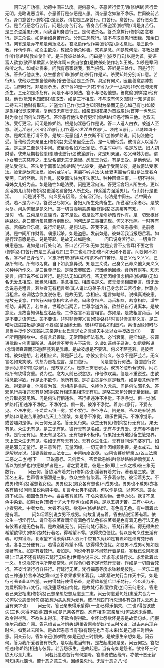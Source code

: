 <!-- { "loadSidebar": true } -->
　　问已说广功德。功德中间三法度。是何恶名。答恶苦行爱无明(修妒路)苦行爱无明。是略说恶当知。杂恶善行是杂恶是人愚。谓杂恶念如猪不净乐。世间彼前苦行。身口意苦行(修妒路)是恶数。谓初是三身苦行。口苦行。意苦行。苦行恶众生行。是苦行恶念行苦行。问是何身苦行名。答身苦行杀盗淫(修妒路)谓是身苦行。是三杀盗淫愚行知。问我当知身苦行三。是何法杀名。答杀念教行(修妒路)念教行。是三杀说。如是余如身苦行杀。分别三念教行。彼不与取淫愚行因缘。知余口行。问有是是亦不知是何法念名。答念欲作他作喜(修妒路)念名意觉。是三欲作教。作他作喜。如杀虫欲杀。教奴杀他杀称善。欢喜是念。问是教何法。答教处使作听(修妒路)教处使作听。是三教彼处处名。问曰是羊(披罗门云)以是为首。妄语富人欲食(欲严羊欺富人使杀羊祠曰贪自欲食)是教杀处使作名如王处。如杀是辈罔杀听之名。如或处贵来。问我有怨家娆我。我当报怨。答听是三处作。问是行何法。答杀行他众生。众生想舍断命(修妒路)杀行作是义。杀受知处分别听口意。苦行知。彼他众生想舍他命断(舍去便治)是三杀作。具足有何义。医虽善意病肿割之。当割时死。非是医杀生。彼不舍如是一少(若不舍为少一也具则非杀)是句无有杀生。三无如是杀处有。问是不与取何法。答不与取名他想。彼觉偷(修妒路)他有财。他觉(觉知也知彼财)彼取去。如是三行相应。不与取有何义(彼财一知是彼财二持去三)他财有取去。非盗觉自己作(觉知也知识财为举而无盗心如己有也)如彼是象相似觉取非盗。复他取无盗觉无过。如亲田根花果为首或取(为首非一也恐失时为收也)问何法淫愚行。答淫愚行他法受行更淫(修妒路)淫愚行略三他。他取去法。受行更淫。问淫是修妒路。根是何淫愚行作是说。答二人道人白衣。被道人至意。说无淫恶行(不断)淫愚行无作(逼人)若淫白衣恶行。须陀洹恶行。已随趣谓不尔。是故淫愚行谓不净。是故二无恶(道人白衣断不断也)修妒路说。问何法他他受。答他他受夫亲里王(修妒路)夫受亲里受王受。是一切他他受。彼谓女人以淫为主。是主是二至竟时中间。彼至竟名如方土家法。作主时中间。名是放法。妇人初财请。彼未及期若他堕(堕随也更行也)彼淫愚行。如是知亲里。名父母姊为首。谓小女若无夫慈养之。王受名谓无夫无亲里。悉属王为受。有是王受。是他他受。问是法受何法。答法受学斋家法(修妒路)学法彼受。是故学受斋法彼。是故斋法受家法。彼受是故家法受。彼听或前听。斋后不听非法(夫使受斋而悔行乱)是法受我今受斋。已听然后。若作乱。彼受斋法住为非法家法。种种因缘三事。一切不得往。母姊女儿妇为首。如是随性如是法受。问是更淫何法。答更淫舍妇人所生处。更以余淫男儿山持(修妒路)更淫名谓舍妇人所生处。作余淫力强淫男儿。行山持行是更淫。
　　问是说不尽。何义更有因缘。余有淫行结。何法是中间去。若中间去说。若不是为不尽。答说已尽何义。舍妇人所生处向畜生。所说淫行余者尽。是故为尽。问从何起是非义行。答一切贪淫嗔恚愚痴(修妒路)贪恚痴等有知。
　　问是何一切。云何是杀盗淫行。答不是说。若是说不是修妒路行作有。是一切受根修妒路说。身口苦行知意苦行别当说。问何法是三事相违现。何义不乐痛。一时等有恚。苦痛欲淫乐痛。说行淫是结。是何法恚。答我不说。贪淫嗔恚愚痴。是前愿说。是中间所作财着。嗔恚起杀。如是盗恚。发前如是。彼妹淫我当报怨后着。如是行淫前愿是恚。说是等起。是故无过如是余。
　　问已说身苦行处。一切贪淫嗔恚愚痴。说如是口行处何法。答口苦行不如无如(犹是妄言不妄言耳)不要之言(修妒路)口苦行四是三系当现四(三中二也现四也)彼不如无如不要言。问是何不如名。答不如己身他义。义想所有取(修妒路)谓彼不如口苦行。是己义他义义义。己身所有取。所有取名觉。自下如余意异说。知是三义说。己身义己命义他义亲义义义种种所作义。是三世尊己说。是聚去眷属去。己因缘他因缘。食所有财等。知无妄言。问已说不如口苦行。是何法无如口苦行。答无爱因缘俱念相应(修妒路)无如名无爱念相应。因缘念相应。俱念相应。相应名是义。彼无爱念相应粗言。谓无爱念说恚是粗言。若尔者无有粗言者(其人谓此句弟子言)己身念起口苦行余。世尊亦当粗言。彼调达念欲度说彼恚。是故无爱。念相应。粗言如瞎缘。说嗔真诚彼恚。是故无爱念。口苦行因缘念相应名谛说。因缘念相应。两舌相应。若念相应。增生相助。非两舌。若尔者。世尊亦当两舌。世尊学道为首。欲益已自行说离本。是故念恶。是故当知俱相应名因缘。二作妄言不妄言粗言。亦如是。是故粗言两舌。问是不要之语何法。答不要语。非时非谛非义言(修妒路)非时言非谛言非义言。是三略阿跋度路柘那(秦言不要语)是因缘无量。彼非时言名如相应时。离语因缘如时尽具当手授作(外国婚礼夫亲迎女女氏具送女之具澡夫手父以女手授故云尔)
　　吉祥所用随所欲中。或有言君善哉。无常因缘坏法有后。必当衰离。是淫如是。彼谛语佛辟支佛声闻所说。非时言不要言去不谛言。名谓如谛想无谛说。如尼揵所说(念谓师真谛而邪道)萨芸若是我师。是故彼想是不要语。何义不萨芸若。是彼师增。彼如是想。若说相应义。佛是萨芸若。亦彼妄言何义。彼念不是萨芸若。无义言名如戏笑歌。忧愁为首相应言。是口苦行。
　　问是意苦行何法。答意苦行贪恚邪见(修妒路)念恶行。是故意苦行。是亦三贪恚邪见。彼贪名他所有欲得。问若他所有欲得贪重。说为过。念内入前已说念欲。作他作欢喜。答是不重说过。由欲得念欲得欲。作是此不欲作。他所有取。是亦由贪是他财是我有。如是着意他所有欲。得着是贪。他所有为首。念相应是贪恚。名娆他入念恚。问是何法邪见名。答邪见行果相违无有见(修妒路)行相违果相违无有见。是略三邪见分别无量因缘。谓他异取是邪见略。问是何法行相违名。答行相违净不净觉。不净净觉。俱一觉(修妒路)行相违净不净觉。不净净觉。俱一觉。彼净不净觉。着身口意行。不爱去见。不净净觉。不爱爱去俱一觉。爱不爱行。净不净去。问是果。答以是果说(修妒路)以是说苦果说如苦天上苦涅槃。如是净不净觉。趣乐世间乐。不净净觉乐。或苦趣如是俱。问云何无见名。答无见行果。众生无有见(修妒路)行无有见。果无有见。众生无有见。是三无有见。彼行无有见名如。无有与无有爱。无有善不善行作。是行无有见。果无有见名如。无有极作不极作。行果报无有地狱畜生饿鬼界。天上去众生无有见。名如无有母无有父。无有众生化生。无有世间沙门婆罗门。如是是邪见无量行。是三意苦行。无量因缘。一切无善作因缘颠倒善。是本戒去。如是解脱度说。知婆素跋度三法度二。中间初度说尽。
四阿含暮抄解第五(首三法第二恶之二也)卷下
　　已说恶行。云何爱名。答爱欲恚嫉妒(修妒路嫉妒憍慢其人皆以为嫉妒也)欲恚嫉妒者是三。谓之爱渴爱。彼是三象(即上三疾之根)彼三象无数行。
　　问云何。答欲淫有着梵行(修妒路也)淫著有着梵行。著者是三欲。彼淫名五界。色声香味细滑是三象。依众生各各染着。不多着杂物。彼淫着男女。不成男(修妒路)淫想着女也。男男也女(男女各有想也)不成男也。男男也不成男(亦各各有情也)问师虽说色男中着。复言今女男不成男。何以作是语。以何不恶。答女男不成男。相因色男为本。各各著有差降。不名染着杂物。世尊亦说。我普不见一色中染着。如男女色(普者十方大千界也)女如男色。是以五男无苦。三有小中大。小者男欲。中者女欲。大者不成男。欲有中(修妒路)淫。有色有无色。有中谓着此是有着。
　　问如淫着别说女男不成男。何故复说有着。答由结说淫著有着。依众生一切淫行法。谓淫有彼著者谓淫有着色行法色有彼著者是色有着无色行法无色有彼著者是无色有着。是故别说无苦。问云何梵行著名。答梵行著者。得无得失位希望欲得忧(修妒路)梵行著名。得希望不得。欲得失位便忧。忧以是句义过去淫有着。可知得淫。复希望不得欲得(其人云此中应有失忧)如是有着如是淫有梵行着也。各各三分便有九。若得女着希望不得。欲得得失位忧。如是男不成男可知如是淫著有九。如是有着梵行。着如是。问说今有是不闻梵行着是结。答我已说阿那含果(上已说不还有结何云梵行无结也)世尊亦说三求。淫求有求梵行求。求爱欲着此一义。复说淫梵行中所弃爱常念。问假令尔者不足行梵行无著。作如是一切自合梵行。答彼当渐行行自任行。行梵行无著。梵行福恶等度求钵赖堤彼陀。一苦乐二檀度三神通(持言奉法之第四也)不求果求果者着我。以此精进梵行当作天中天。如是行可著者此即希望。云何得梵行使得乐处。是得欲希望后世乐梵行。今以爱为乐。为爱所飘作非梵行。咄我堕落戒自悔忧。是故梵行着(爱欲竟也)问云何恚名。答恚者己亲怨相恚(修妒路)己想亲想怨想及恚是二恚。问云何恚爱句处(恚爱共合为一义何以说恚爱同句)答欲想为恚从想为爱也。彼己想四门行怨想各有四(其人云怨上当有亲字也)
　　问云何。答己亲未得乐望得(一也)已得乐惧失。(二也)得苦欲使失(三也)未得不欲得(四也)如是己亲各有四。怨有相违(怨亲反也)何故怨未得苦。欲令得得苦。不欲失未得乐。不欲令得得欲。令坏此怨欲坏是恚是故爱句处。问假使尔己想欲广闻。答己想者三时惧失(思惟省察修妒路也)三时名者。过去未来现在时名。如我过去所失。是故起恚意当有有(有现在也当有未来)如是己想三时惧失恚。问亲云何。答如亲己(修妒路)如是己想三时惧失。是故恚生亲想如是。问云何。答为我所爱者彼有所失。是以起恚当有有。是故起恚如是亲。问云何怨。答怨相违(修妒路)相违与彼异。若我怨乐生。是故起恚。当有有如是怨者。欲令坏三时欲灭尽是九恚。
　　问若此恚若苦行有何差降。答恚者依因缘有。亦依十恶无智可知(恚九恼也。苦十恶之意三也。因缘亲怨也。无智十恶之八也)
